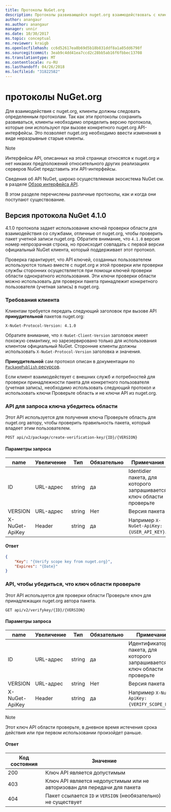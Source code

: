 ```yaml
---
title: Протоколы NuGet.org
description: Протоколы развивающейся nuget.org взаимодействовать с клиентами NuGet.
author: anangaur
ms.author: anangaur
manager: unnir
ms.date: 10/30/2017
ms.topic: conceptual
ms.reviewer: kraigb
ms.openlocfilehash: cc6d52617ea8b69d5b18b831ddf8a1a85dd6798f
ms.sourcegitcommit: 3eab9c4dd41ea7ccd2c28bb5ab16f6fbbec13708
ms.translationtype: MT
ms.contentlocale: ru-RU
ms.lasthandoff: 04/26/2018
ms.locfileid: "31822582"
---
```

# <a name="nugetorg-protocols"></a>протоколы NuGet.org

Для взаимодействия с nuget.org, клиенты должны следовать определенным протоколам. Так как эти протоколы сохранить развиваться, клиенты необходимо определить версию протокола, которые они используют при вызове конкретного nuget.org API-интерфейсы. Это позволяет nuget.org необходимо ввести изменения в виде неразрывные старые клиенты.

> [!Note]
> Интерфейсы API, описанных на этой странице относятся к nuget.org и нет никаких предположений относительного других реализациях серверов NuGet представить эти API-интерфейсы. 

Сведения об API NuGet, широко осуществляемая экосистема NuGet см. в разделе [Обзор интерфейса API](overview.md).

В этом разделе перечислены различные протоколы, как и когда они поступают существование.

## <a name="nuget-protocol-version-410"></a>Версия протокола NuGet 4.1.0

4.1.0 протокола задает использование ключей проверки области для взаимодействия со службами, отличные от nuget.org, чтобы проверить пакет учетной записи nuget.org. Обратите внимание, что `4.1.0` версия номер непрозрачная строка, но происходит совпадать с первой версии официальный NuGet клиента, который поддерживает этот протокол.

Проверка гарантирует, что API ключей, созданных пользователем используются только вместе с nuget.org и этой проверки или проверки службы сторонних осуществляется при помощи ключей проверки области однократного использования. Эти ключи проверки области можно использовать для проверки пакета принадлежит конкретного пользователя (учетная запись) в nuget.org.

### <a name="client-requirement"></a>Требования клиента

Клиентам требуется передать следующий заголовок при вызове API **принудительной** пакетов nuget.org:

    X-NuGet-Protocol-Version: 4.1.0

Обратите внимание, что `X-NuGet-Client-Version` заголовок имеет похожую семантику, но зарезервировано только для использования клиентом официальный NuGet. Сторонние клиенты должны использовать `X-NuGet-Protocol-Version` заголовка и значения.

**Принудительной** сам протокол описан в документации по [ `PackagePublish` ресурсов](package-publish-resource.md).

Если клиент взаимодействует с внешних служб и потребностей для проверки принадлежности пакета для конкретного пользователя (учетная запись), необходимо использовать следующий протокол и использовать ключи Проверьте область и не ключи API из nuget.org.

### <a name="api-to-request-a-verify-scope-key"></a>API для запроса ключа убедитесь области

Этот API используется для получения ключа Проверьте область для nuget.org автору, чтобы проверить правильность пакета, который владеет этим пользователем.

    POST api/v2/package/create-verification-key/{ID}/{VERSION}

#### <a name="request-parameters"></a>Параметры запроса

name           | Увеличение     | Тип   | Обязательно | Примечания
-------------- | ------ | ------ | -------- | -----
ID             | URL-адрес    | string | да      | Identidier пакета, для которого запрашивается ключ области проверьте
VERSION        | URL-адрес    | string | Нет       | Версия пакета
X-NuGet-ApiKey | Header | string | да      | Например `X-NuGet-ApiKey: {USER_API_KEY}`.

#### <a name="response"></a>Ответ

```json
{
    "Key": "{Verify scope key from nuget.org}",
    "Expires": "{Date}"
}
```

### <a name="api-to-verify-the-verify-scope-key"></a>API, чтобы убедиться, что ключ области проверьте

Этот API используется для проверки области Проверьте ключ для принадлежащих nuget.org автора пакета.

    GET api/v2/verifykey/{ID}/{VERSION}

#### <a name="request-parameters"></a>Параметры запроса

name           | Увеличение     | Тип   | Обязательно | Примечания
-------------  | ------ | ------ | -------- | -----
ID             | URL-адрес    | string | да      | Идентификатор пакета, для которого запрашивается ключ области проверьте
VERSION        | URL-адрес    | string | Нет       | Версия пакета
X-NuGet-ApiKey | Header | string | да      | Например `X-NuGet-ApiKey: {VERIFY_SCOPE_KEY}`.

> [!Note]
> Этот ключ API области проверьте, в дневное время истечения срока действия или при первом использовании произойдет раньше.

#### <a name="response"></a>Ответ

Код состояния | Значение
----------- | -------
200         | Ключ API является допустимым
403         | Ключ API является недопустимым или не авторизован для передачи для пакета
404         | Пакет ссылается `ID` и `VERSION` (необязательно) не существует
